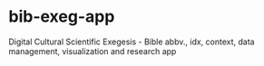 # bib-exeg-app
Digital Cultural Scientific Exegesis - Bible abbv., idx, context, data management, visualization and research app
